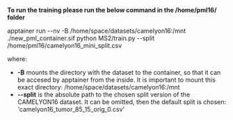 
**To run the training please run the below command in the /home/pml16/ folder**

apptainer run --nv -B /home/space/datasets/camelyon16:/mnt ./new_pml_container.sif python MS2/train.py --split /home/pml16/camelyon16_mini_split.csv

where:
- **-B** mounts the directory with the dataset to the container, so that it can be accesed by apptainer from the inside. It is important to mount this exact directory: /home/space/datasets/camelyon16:/mnt
- **--split** is the absolute path to the chosen split version of the CAMELYON16 dataset. It can be omitted, then the default split is chosen: 'camelyon16_tumor_85_15_orig_0.csv'
